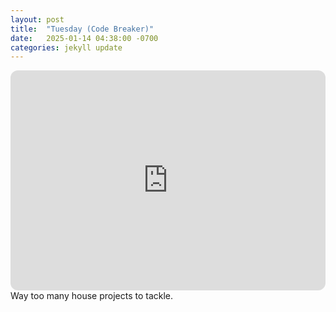 ```yaml
---
layout: post
title:  "Tuesday (Code Breaker)"
date:   2025-01-14 04:38:00 -0700
categories: jekyll update
---
```

<iframe style="border-radius:12px" src="https://open.spotify.com/embed/playlist/3XPjoEw8g6qz7DsQHiNVhF?utm_source=generator" width="100%" height="352" frameBorder="0" allowfullscreen="" allow="autoplay; clipboard-write; encrypted-media; fullscreen; picture-in-picture" loading="lazy"></iframe>
Way too many house projects to tackle.
